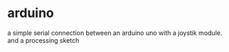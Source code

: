 # arduino
a simple serial connection between an arduino uno with a joystik module. and a processing sketch
